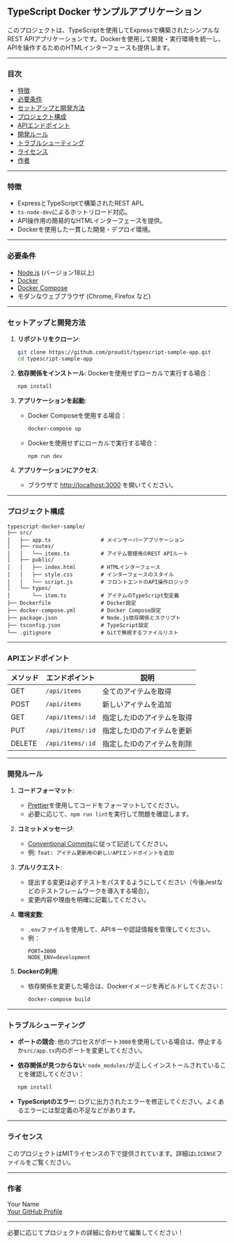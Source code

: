 ## TypeScript Docker サンプルアプリケーション

このプロジェクトは、TypeScriptを使用してExpressで構築されたシンプルなREST APIアプリケーションです。Dockerを使用して開発・実行環境を統一し、APIを操作するためのHTMLインターフェースも提供します。

---

### 目次
- [特徴](#特徴)
- [必要条件](#必要条件)
- [セットアップと開発方法](#セットアップと開発方法)
- [プロジェクト構成](#プロジェクト構成)
- [APIエンドポイント](#apiエンドポイント)
- [開発ルール](#開発ルール)
- [トラブルシューティング](#トラブルシューティング)
- [ライセンス](#ライセンス)
- [作者](#作者)

---

### 特徴

- ExpressとTypeScriptで構築されたREST API。
- `ts-node-dev`によるホットリロード対応。
- API操作用の簡易的なHTMLインターフェースを提供。
- Dockerを使用した一貫した開発・デプロイ環境。

---

### 必要条件

- [Node.js](https://nodejs.org/) (バージョン18以上)
- [Docker](https://www.docker.com/)
- [Docker Compose](https://docs.docker.com/compose/)
- モダンなウェブブラウザ (Chrome, Firefox など)

---

### セットアップと開発方法

1. **リポジトリをクローン**:
   ```bash
   git clone https://github.com/proudit/typescript-sample-app.git
   cd typescript-sample-app
   ```

2. **依存関係をインストール**:
   Dockerを使用せずローカルで実行する場合：
   ```bash
   npm install
   ```

3. **アプリケーションを起動**:
   - Docker Composeを使用する場合：
     ```bash
     docker-compose up
     ```
   - Dockerを使用せずにローカルで実行する場合：
     ```bash
     npm run dev
     ```

4. **アプリケーションにアクセス**:
   - ブラウザで [http://localhost:3000](http://localhost:3000) を開いてください。

---

### プロジェクト構成

```plaintext
typescript-docker-sample/
├── src/
│   ├── app.ts                # メインサーバーアプリケーション
│   ├── routes/
│   │   └── items.ts          # アイテム管理用のREST APIルート
│   ├── public/
│   │   ├── index.html        # HTMLインターフェース
│   │   ├── style.css         # インターフェースのスタイル
│   │   └── script.js         # フロントエンドのAPI操作ロジック
│   └── types/
│       └── item.ts           # アイテムのTypeScript型定義
├── Dockerfile                # Docker設定
├── docker-compose.yml        # Docker Compose設定
├── package.json              # Node.js依存関係とスクリプト
├── tsconfig.json             # TypeScript設定
└── .gitignore                # Gitで無視するファイルリスト
```

---

### APIエンドポイント

| メソッド | エンドポイント      | 説明                           |
|----------|---------------------|--------------------------------|
| GET      | `/api/items`        | 全てのアイテムを取得           |
| POST     | `/api/items`        | 新しいアイテムを追加           |
| GET      | `/api/items/:id`    | 指定したIDのアイテムを取得     |
| PUT      | `/api/items/:id`    | 指定したIDのアイテムを更新     |
| DELETE   | `/api/items/:id`    | 指定したIDのアイテムを削除     |

---

### 開発ルール

1. **コードフォーマット**:
   - [Prettier](https://prettier.io/)を使用してコードをフォーマットしてください。
   - 必要に応じて、`npm run lint`を実行して問題を確認します。

2. **コミットメッセージ**:
   - [Conventional Commits](https://www.conventionalcommits.org/)に従って記述してください。
   - 例: `feat: アイテム更新用の新しいAPIエンドポイントを追加`

3. **プルリクエスト**:
   - 提出する変更は必ずテストをパスするようにしてください（今後Jestなどのテストフレームワークを導入する場合）。
   - 変更内容や理由を明確に記載してください。

4. **環境変数**:
   - `.env`ファイルを使用して、APIキーや認証情報を管理してください。
   - 例：
     ```
     PORT=3000
     NODE_ENV=development
     ```

5. **Dockerの利用**:
   - 依存関係を変更した場合は、Dockerイメージを再ビルドしてください：
     ```bash
     docker-compose build
     ```

---

### トラブルシューティング

- **ポートの競合**:
  他のプロセスがポート`3000`を使用している場合は、停止するか`src/app.ts`内のポートを変更してください。

- **依存関係が見つからない**:
  `node_modules/`が正しくインストールされていることを確認してください：
  ```bash
  npm install
  ```

- **TypeScriptのエラー**:
  ログに出力されたエラーを修正してください。よくあるエラーには型定義の不足などがあります。

---

### ライセンス

このプロジェクトはMITライセンスの下で提供されています。詳細は`LICENSE`ファイルをご覧ください。

---

### 作者

Your Name  
[Your GitHub Profile](https://github.com/your-profile)  

---

必要に応じてプロジェクトの詳細に合わせて編集してください！
